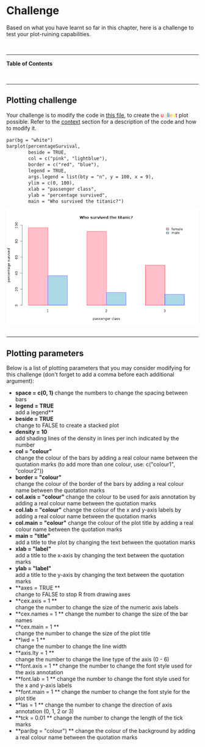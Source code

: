 


# Challenge 



Based on what you have learnt so far in this chapter, here is a challenge to test your plot-ruining capabilities.

<br>

--- 

**Table of Contents**

<!-- toc -->

<br>

---

## Plotting challenge

Your challenge is to modify the code in [this file](plottingChallenge.R), to create the <span style="color:red">u</span><span style="color:pink">g</span><span style="color:green">l</span><span style="color:blue">i</span><span style="color:orange">e</span><span style="color:yellow">s</span><span style="color:purple">t</span> plot possible. Refer to the [context](context) section for a description of the code and how to modify it.

<!--sec data-title="Example of a pretty plot" data-id="tip1" data-show=true data-collapse=true ces-->

~~~sourcecode
par(bg = "white")
barplot(percentageSurvival, 
        beside = TRUE, 
        col = c("pink", "lightblue"),
        border = c("red", "blue"),
        legend = TRUE, 
        args.legend = list(bty = "n", y = 100, x = 9), 
        ylim = c(0, 100),  
        xlab = "passenger class", 
        ylab = "percentage survived", 
        main = "Who survived the titanic?")
~~~

<img src="images/unnamed-chunk-3-1.png" title="plot of chunk unnamed-chunk-3" alt="plot of chunk unnamed-chunk-3" style="display: block; margin: auto;" />
<!--endsec-->

<br>

---

## Plotting parameters 

Below is a list of plotting parameters that you may consider modifying for this challenge (don't forget to add a comma before each additional argument):

* **space = c(0, 1)** 
 change the numbers to change the spacing between bars
* **legend = TRUE**  
  add a legend**
* **beside = TRUE**  	
  change to FALSE to create a stacked plot
* **density = 10**        	
  add shading lines of the density in lines per inch indicated by the number
* **col = "colour"**      	
  change the colour of the bars by adding a real colour name between the quotation marks (to add more than one colour, use: c("colour1", "colour2"))
* **border = "colour"**   
  change the colour of the border of the bars by adding a real colour name between the quotation marks
* **col.axis = "colour"** 
 change the colour to be used for axis annotation by adding a real colour name between the quotation marks
* **col.lab = "colour"** 
 change the colour of the x and y-axis labels by adding a real colour name between the quotation marks
* **col.main = "colour"** 
 change the colour of the plot title by adding a real colour name between the quotation marks
* **main = "title"**       	
 add a title to the plot by changing the text between the quotation marks
* **xlab = "label"**      	
 add a title to the x-axis by changing the text between the quotation marks
* **ylab = "label"**      	
 add a title to the y-axis by changing the text between the quotation marks
* **axes = TRUE **    	
 change to FALSE to stop R from drawing axes
* **cex.axis = 1  **      	
 change the number to change the size of the numeric axis labels
* **cex.names = 1  	**
 change the number to change the size of the bar names
* **cex.main = 1      **	
 change the number to change the size of the plot title
* **lwd = 1             **   	
 change the number to change the line width
* **axis.lty = 1          **	
 change the number to change the line type of the axis (0 - 6)
* **font.axis = 1       	**
 change the number to change the font style used for the axis annotation
* **font.lab = 1         	**
 change the number to change the font style used for the x and y-axis labels
* **font.main = 1     	**
 change the number to change the font style for the plot title
* **las = 1               ** 
 change the number to change the direction of axis annotation (0, 1, 2 or 3)
* **tck = 0.01       	**
 change the number to change the length of the tick marks
* **par(bg = "colour") **
 change the colour of the background by adding a real colour name between the quotation marks
